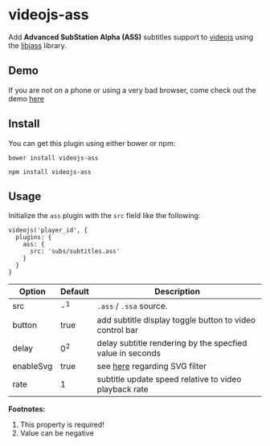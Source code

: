 # videojs-ass

Add **Advanced SubStation Alpha (ASS)** subtitles support to
[videojs](https://github.com/videojs/video.js) using the
[libjass](https://github.com/Arnavion/libjass) library.


## Demo

If you are not on a phone or using a very bad browser, come check out the demo
[here](https://sunnyli.github.io/videojs-ass/example.html)


## Install

You can get this plugin using either bower or npm:

`bower install videojs-ass`

`npm install videojs-ass`


## Usage

Initialize the `ass` plugin with the `src` field like the following:

```
videojs('player_id', {
  plugins: {
    ass: {
      src: 'subs/subtitles.ass'
    }
  }
}
```

| Option     | Default       | Description                                                |
| ---------- | ------------- | ---------------------------------------------------------- |
| src        | -<sup>1</sup> | `.ass` / `.ssa` source.                                    |
| button     | true          | add subtitle display toggle button to video control bar    |
| delay      | 0<sup>2</sup> | delay subtitle rendering by the specfied value in seconds  |
| enableSvg  | true          | see [here][svg-effects] regarding SVG filter               |
| rate       | 1             | subtitle update speed relative to video playback rate      |

**Footnotes:**

1. This property is required!
2. Value can be negative

[svg-effects]: https://github.com/Arnavion/libjass/blob/v0.10.0/README.md#what-browser-and-javascript-features-does-libjass-need
